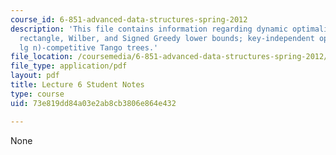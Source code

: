 ```yaml
---
course_id: 6-851-advanced-data-structures-spring-2012
description: 'This file contains information regarding dynamic optimality: independent
  rectangle, Wilber, and Signed Greedy lower bounds; key-independent optimality; O(lg
  lg n)-competitive Tango trees.'
file_location: /coursemedia/6-851-advanced-data-structures-spring-2012/73e819dd84a03e2ab8cb3806e864e432_MIT6_851S12_L6.pdf
file_type: application/pdf
layout: pdf
title: Lecture 6 Student Notes
type: course
uid: 73e819dd84a03e2ab8cb3806e864e432

---
```

None